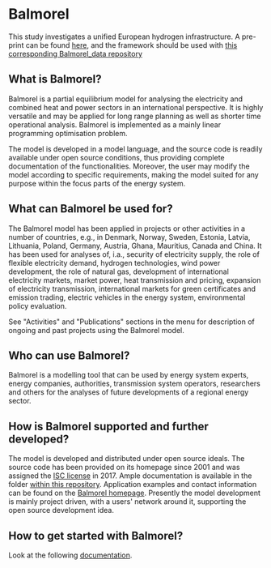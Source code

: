# Balmorel

This study investigates a unified European hydrogen infrastructure. 
A pre-print can be found [here](https://www.researchsquare.com/article/rs-3185467/v1), and the framework should be used with [this corresponding Balmorel_data repository](https://github.com/balmorelcommunity/Balmorel_data/tree/A-unified-European-hydrogen-infrastructure-planning-to-support-the-rapid-scale-up-of-hydrogen-production) 

## What is Balmorel?

Balmorel is a partial equilibrium model for analysing the electricity and combined heat and power sectors in an international perspective. It is highly versatile and may be applied for long range planning as well as shorter time operational analysis. Balmorel is implemented as a mainly linear programming optimisation problem.

The model is developed in a model language, and the source code is readily available under open source conditions, thus providing complete documentation of the functionalities. Moreover, the user may modify the model according to specific requirements, making the model suited for any purpose within the focus parts of the energy system.

## What can Balmorel be used for?

The Balmorel model has been applied in projects or other activities in a number of countries, e.g., in  Denmark, Norway, Sweden, Estonia, Latvia, Lithuania, Poland, Germany, Austria, Ghana, Mauritius, Canada and China. It has been used for analyses of, i.a., security of electricity supply, the role of flexible electricity demand, hydrogen technologies, wind power development, the role of natural gas, development of international electricity markets, market power, heat transmission and pricing, expansion of electricity transmission, international markets for green certificates and emission trading, electric vehicles in the energy system, environmental policy evaluation.

See "Activities" and "Publications" sections in the menu for description of ongoing and past projects using the Balmorel model.

## Who can use Balmorel?

Balmorel is a modelling tool that can be used by energy system experts, energy companies, authorities, transmission system operators, researchers and others for the analyses of future developments of a regional energy sector.

## How is Balmorel supported and further developed?

The model is developed and distributed under open source ideals. The source code has been provided on its homepage since 2001 and was assigned the [ISC license](https://opensource.org/licenses/ISC) in 2017. Ample documentation is available in the folder [within this repository](base/documentation). Application examples and contact information can be found on the [Balmorel homepage](https://balmorel.com). Presently the model development is mainly project driven, with a users' network around it, supporting the open source development idea.

## How to get started with Balmorel? 
Look at the following [documentation](https://github.com/balmorelcommunity/Balmorel/blob/A-unified-European-hydrogen-infrastructure-planning-to-support-the-rapid-scale-up-of-hydrogen-production/base/documentation/BalmorelGettingStarted-BGS302.pdf).
